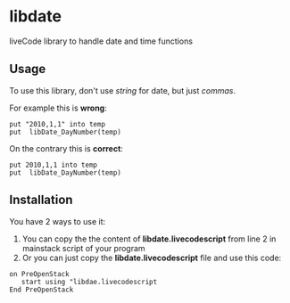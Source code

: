 # libdate
liveCode library to handle date and time functions

## Usage

To use this library, don't use *string* for date, but just *commas*. 

For example this is **wrong**:

    put "2010,1,1" into temp
    put  libDate_DayNumber(temp)

On the contrary this is **correct**:

    put 2010,1,1 into temp
    put  libDate_DayNumber(temp)

## Installation

You have 2 ways to use it:

1. You can copy the the content of **libdate.livecodescript** from line 2 in mainstack script of your program
2. Or you can just copy the **libdate.livecodescript** file and use this code:
```
on PreOpenStack
   start using "libdae.livecodescript
End PreOpenStack
```
